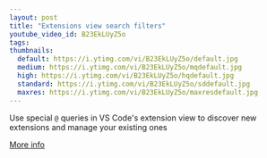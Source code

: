 ```yaml
---
layout: post
title: "Extensions view search filters"
youtube_video_id: B23EkLUyZ5o
tags: 
thumbnails:
  default: https://i.ytimg.com/vi/B23EkLUyZ5o/default.jpg
  medium: https://i.ytimg.com/vi/B23EkLUyZ5o/mqdefault.jpg
  high: https://i.ytimg.com/vi/B23EkLUyZ5o/hqdefault.jpg
  standard: https://i.ytimg.com/vi/B23EkLUyZ5o/sddefault.jpg
  maxres: https://i.ytimg.com/vi/B23EkLUyZ5o/maxresdefault.jpg
---
```


Use special `@` queries in VS Code's extension view to discover new extensions and manage your existing ones

[More info](https://code.visualstudio.com/docs/editor/extension-gallery#_extensions-view-filters)